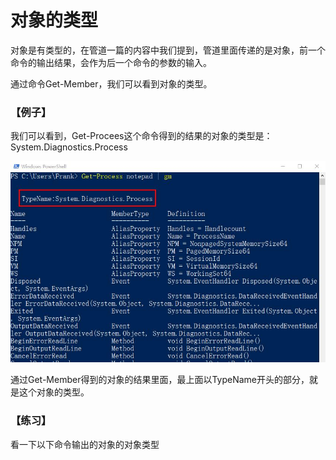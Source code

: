 
# 对象的类型

对象是有类型的，在管道一篇的内容中我们提到，管道里面传递的是对象，前一个命令的输出结果，会作为后一个命令的参数的输入。

通过命令Get-Member，我们可以看到对象的类型。

### 【例子】

我们可以看到，Get-Procees这个命令得到的结果的对象的类型是：System.Diagnostics.Process

![object type](images/object_type_process.jpg)

通过Get-Member得到的对象的结果里面，最上面以TypeName开头的部分，就是这个对象的类型。

### 【练习】
看一下以下命令输出的对象的对象类型
